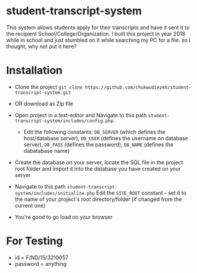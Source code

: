# student-transcript-system
This system allows students apply for their transcripts and have it sent it to the recipient School/College/Organization. I built this project in year 2018 while in school and just stumbled on it while searching my PC for a file. so I thought, why not put it here?

# Installation
* Clone the project
    `git clone https://github.com/chukwudiezeh/student-transcript-system.git`
* OR download as Zip file

* Open project in a text-editor and Navigate to this path `student-transcript-system/includes/config.php`
    * Edit the following constants: 
        `DB_SERVER` (which defines the host/database server),
        `DB_USER` (defines the username on database server),
        `DB_PASS` (defines the password),
        `DB_NAME` (defines the dabatabase name) 

* Create the database on your server, locate the SQL file in the project root folder and import it into the database you have created on your server

* Navigate to this path `student-transcript-system/includes/initialize.php`
    Edit the `SITE_ROOT` constant - set it to the name of your project's root directory/folder (if changed from the current one)

* You're good to go
    load on your browser 

# For Testing
- id = F/ND/15/3210057
- password = anything


